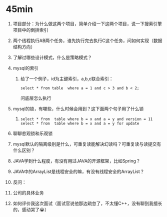 # 45min

1. 项目部分：为什么做这两个项目，简单介绍一下这两个项目，说一下搜索引擎项目中的倒排索引

2. 两个线程执行AB两个任务，谁先执行完去执行C这个任务，问如何实现（数据结构方向）

3. 了解过哪些设计模式，什么是策略模式？

4. mysql的索引

   1. 给了一个例子，id为主键索引，a,b,c联合索引：

      ```mysql
      select * from table  where a = 1 and c > 3 and b < 2;
      ```

      问底层怎么执行

5. mysql的锁，有哪些，什么时候会用到？这下面两个句子用了什么锁

   1. ```mysql
      select * from  table where b = x and a = y and version = 11
      select * from  table where b = x and a = y for update
      ```

      

6. 聊聊悲观锁和乐观锁

7. mysql默认的隔离级别是什么，可重复读能解决幻读吗？可重复读与读提交有什么区别？

8. JAVA学到什么程度，有没有用过JAVA的开源框架，比如Spring？

9. JAVA中的ArrayList是线程安全的嘛，有没有线程安全的ArrayList？

10. 反问：

   1. 公司的具体业务
   2. 如何评价我这次面试（面试官说他那边疏忽了，不太懂C++，没有聊到我擅长的，感动哭了😭）

